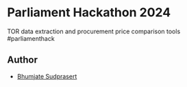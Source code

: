 # Parliament Hackathon 2024

TOR data extraction and procurement price comparison tools #parliamenthack

## Author
- [Bhumjate Sudprasert](https://github.com/BSthun)